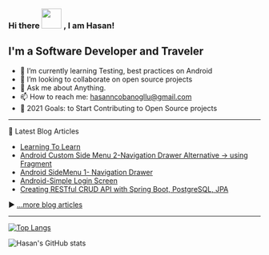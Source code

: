 ### Hi there <img src="https://raw.githubusercontent.com/MartinHeinz/MartinHeinz/master/wave.gif" width="40px"> , I am Hasan!


## I'm a Software Developer and Traveler

- 🌱 I’m currently learning Testing, best practices on Android
- 👯 I’m looking to collaborate on open source projects
- 💬 Ask me about Anything.
- 📫 How to reach me: hasanncobanogllu@gmail.com
- 🥅 2021 Goals: to Start Contributing to Open Source projects

---
📗 Latest Blog Articles

<!-- BLOG-POST-LIST:START -->
- [Learning To Learn](https://hasancobanoglu.tech/learning-to-learn)
- [Android Custom Side Menu 2-Navigation Drawer Alternative -> using Fragment](https://hasancobanoglu.tech/android-custom-side-menu-2-navigation-drawer-alternative-greater-using-fragment)
- [Android SideMenu 1- Navigation Drawer](https://hasancobanoglu.tech/android-sidemenu-1-navigation-drawer)
- [Android-Simple Login Screen](https://hasancobanoglu.tech/android-simple-login-screen)
- [Creating RESTful CRUD API with Spring Boot, PostgreSQL, JPA](https://hasancobanoglu.tech/creating-restful-crud-api-with-spring-boot-postgresql-jpa)
<!-- BLOG-POST-LIST:END -->

▶️ [...more blog articles](https://hasancobanoglu.tech)

---

[![Top Langs](https://github-readme-stats.vercel.app/api/top-langs/?username=hasancbngl&layout=compact)](https://github.com/anuraghazra/github-readme-stats)

![Hasan's GitHub stats](https://github-readme-stats.vercel.app/api?username=hasancbngl&show_icons=true&theme=vue)
